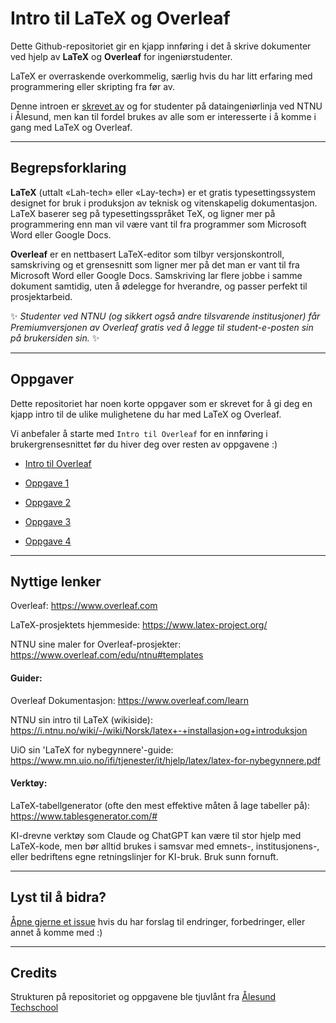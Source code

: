 # Intro til LaTeX og Overleaf
Dette Github-repositoriet gir en kjapp innføring i det å skrive dokumenter ved hjelp av **LaTeX** og **Overleaf** for ingeniørstudenter.

LaTeX er overraskende overkommelig, særlig hvis du har litt erfaring med programmering eller skripting fra før av.

Denne introen er [skrevet av](https://github.com/magnusgrande/LaTeX-intro/graphs/contributors) og for studenter på dataingeniørlinja ved NTNU i Ålesund, men kan til fordel brukes av alle som er interesserte i å komme i gang med LaTeX og Overleaf.

---

## Begrepsforklaring

**LaTeX** (uttalt «Lah-tech» eller «Lay-tech») er et gratis typesettingssystem designet for bruk i produksjon av teknisk og vitenskapelig dokumentasjon. LaTeX baserer seg på typesettingsspråket TeX, og ligner mer på programmering enn man vil være vant til fra programmer som Microsoft Word eller Google Docs.

**Overleaf** er en nettbasert LaTeX-editor som tilbyr versjonskontroll, samskriving og et grensesnitt som ligner mer på det man er vant til fra Microsoft Word eller Google Docs. Samskriving lar flere jobbe i samme dokument samtidig, uten å ødelegge for hverandre, og passer perfekt til prosjektarbeid. 

✨
*Studenter ved NTNU (og sikkert også andre tilsvarende institusjoner) får Premiumversjonen av Overleaf gratis ved å legge til student-e-posten sin på brukersiden sin.*
✨

---

## Oppgaver
Dette repositoriet har noen korte oppgaver som er skrevet for å gi deg en kjapp intro til de ulike mulighetene du har med LaTeX og Overleaf.

Vi anbefaler å starte med `Intro til Overleaf` for en innføring i brukergrensesnittet før du hiver deg over resten av oppgavene :)

- [Intro til Overleaf](intro-til-overleaf/README.md)

- [Oppgave 1](oppgave-1/README.md)

- [Oppgave 2](oppgave-2/README.md)

- [Oppgave 3](oppgave-3/README.md)

- [Oppgave 4](oppgave-4/README.md)

---

## Nyttige lenker

Overleaf: https://www.overleaf.com

LaTeX-prosjektets hjemmeside: https://www.latex-project.org/

NTNU sine maler for Overleaf-prosjekter: https://www.overleaf.com/edu/ntnu#templates

#### Guider:

Overleaf Dokumentasjon: https://www.overleaf.com/learn

NTNU sin intro til LaTeX (wikiside): https://i.ntnu.no/wiki/-/wiki/Norsk/latex+-+installasjon+og+introduksjon

UiO sin 'LaTeX for nybegynnere'-guide: https://www.mn.uio.no/ifi/tjenester/it/hjelp/latex/latex-for-nybegynnere.pdf


#### Verktøy:

LaTeX-tabellgenerator (ofte den mest effektive måten å lage tabeller på): https://www.tablesgenerator.com/#

KI-drevne verktøy som Claude og ChatGPT kan være til stor hjelp med LaTeX-kode, men bør alltid brukes i samsvar med emnets-, institusjonens-, eller bedriftens egne retningslinjer for KI-bruk. Bruk sunn fornuft.

---

## Lyst til å bidra?

[Åpne gjerne et issue](https://github.com/magnusgrande/LaTeX-intro/issues/new) hvis du har forslag til endringer, forbedringer, eller annet å komme med :)

---

## Credits

Strukturen på repositoriet og oppgavene ble tjuvlånt fra [Ålesund Techschool](https://github.com/aalesund-techschool)

